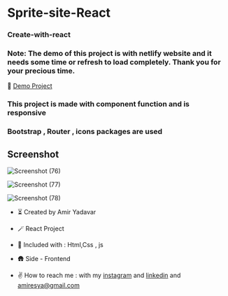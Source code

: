 # Sprite-site-React

### Create-with-react

### Note: The demo of this project is with netlify website and it needs some time or refresh to load completely. Thank you for your precious time.


🔭 [Demo Project](https://sprite-react.netlify.app/)


### This project is made with component function and is responsive

### Bootstrap , Router , icons packages are used

## Screenshot 

![Screenshot (76)](https://user-images.githubusercontent.com/110972269/206860195-abbee182-9d28-462a-a21d-88c17c9c9f7a.png)

![Screenshot (77)](https://user-images.githubusercontent.com/110972269/206860201-c648f938-db03-4673-abae-7aac5a71a606.png)

![Screenshot (78)](https://user-images.githubusercontent.com/110972269/206860204-cc5fe996-35f7-4df9-be6b-250607e1626e.png)


- ⏳ Created by Amir Yadavar

- 🪄 React Project

- 🔧 Included with : Html,Css , js

- 🛖 Side - Frontend

- ✌️ How to reach me : with my [instagram](https://instagram.com/amir_yadavar_?igshid=YmMyMTA2M2Y=) and [linkedin](https://www.linkedin.com/in/amir-yadavar-269904242/) and amiresya@gmail.com
